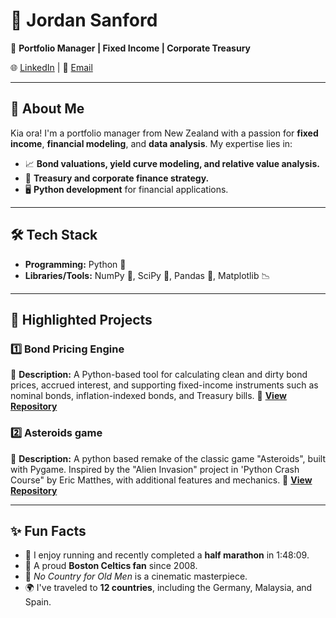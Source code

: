 # 💼 **Jordan Sanford**  
📍 **Portfolio Manager | Fixed Income | Corporate Treasury**  

🌐 [LinkedIn](https://linkedin.com/in/jordan-sanford-299010142/) | 📧 [Email](mailto:jordan.k.sanford@gmail.com)  

---

## 🚀 **About Me**  
Kia ora! I'm a portfolio manager from New Zealand with a passion for **fixed income**, **financial modeling**, and **data analysis**. My expertise lies in:  
- 📈 **Bond valuations, yield curve modeling, and relative value analysis.**  
- 🏦 **Treasury and corporate finance strategy.**  
- 🖥️ **Python development** for financial applications.  

---

## 🛠️ **Tech Stack**  
- **Programming:** Python 🐍  
- **Libraries/Tools:** NumPy 📐, SciPy 🔬, Pandas 🐼, Matplotlib 📉 

---

## 📂 **Highlighted Projects**  
### 1️⃣ **Bond Pricing Engine**  
📜 **Description:** A Python-based tool for calculating clean and dirty bond prices, accrued interest, and supporting fixed-income instruments such as nominal bonds, inflation-indexed bonds, and Treasury bills. 
🔗 **[View Repository](https://github.com/jsanford-dev/bond_pricing_engine)**

### 2️⃣ **Asteroids game**  
📜 **Description:** A python based remake of the classic game "Asteroids", built with Pygame. Inspired by the "Alien Invasion" project in 'Python Crash Course" by Eric Matthes, with additional features and mechanics.
🔗 **[View Repository](https://github.com/jsanford-dev/asteroids_game)**

---

## ✨ **Fun Facts**  
- 🏃 I enjoy running and recently completed a **half marathon** in 1:48:09.  
- 🏀 A proud **Boston Celtics fan** since 2008.  
- 🎥 *No Country for Old Men* is a cinematic masterpiece.  
- 🌍 I've traveled to **12 countries**, including the Germany, Malaysia, and Spain.

